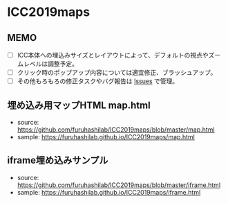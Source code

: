 # ICC2019maps

## MEMO
* [ ] ICC本体への埋込みサイズとレイアウトによって、デフォルトの視点やズームレベルは調整予定。
* [ ] クリック時のポップアップ内容については適宜修正、ブラッシュアップ。
* [ ] その他もろもろの修正タスクやバグ報告は [Issues](https://github.com/furuhashilab/ICC2019maps/issues) で管理。

## 埋め込み用マップHTML map.html
* source: https://github.com/furuhashilab/ICC2019maps/blob/master/map.html
* sample: https://furuhashilab.github.io/ICC2019maps/map.html

## iframe埋め込みサンプル
* source: https://github.com/furuhashilab/ICC2019maps/blob/master/iframe.html
* sample: https://furuhashilab.github.io/ICC2019maps/iframe.html
